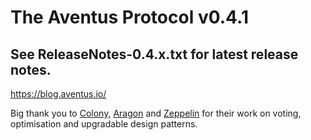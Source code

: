 # The Aventus Protocol v0.4.1

## See ReleaseNotes-0.4.x.txt for latest release notes.

https://blog.aventus.io/

Big thank you to [Colony](https://colony.io/), [Aragon](https://aragon.one/) and [Zeppelin](https://zeppelin.solutions/) for their work on voting, optimisation and upgradable design patterns.
